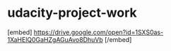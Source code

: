 # udacity-project-work
[embed] https://drive.google.com/open?id=1SXS0as-1XaHElQ0GaHZgAGuAvo8DhuVb [/embed]
